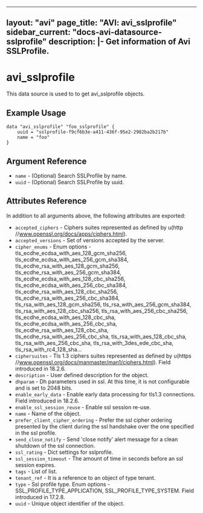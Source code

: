 <!--
    Copyright 2021 VMware, Inc.
    SPDX-License-Identifier: Mozilla Public License 2.0
-->
---
layout: "avi"
page_title: "AVI: avi_sslprofile"
sidebar_current: "docs-avi-datasource-sslprofile"
description: |-
  Get information of Avi SSLProfile.
---

# avi_sslprofile

This data source is used to to get avi_sslprofile objects.

## Example Usage

```hcl
data "avi_sslprofile" "foo_sslprofile" {
    uuid = "sslprofile-f9cf6b3e-a411-436f-95e2-2982ba2b217b"
    name = "foo"
}
```

## Argument Reference

* `name` - (Optional) Search SSLProfile by name.
* `uuid` - (Optional) Search SSLProfile by uuid.

## Attributes Reference

In addition to all arguments above, the following attributes are exported:

* `accepted_ciphers` - Ciphers suites represented as defined by u(http //www.openssl.org/docs/apps/ciphers.html).
* `accepted_versions` - Set of versions accepted by the server.
* `cipher_enums` - Enum options - tls_ecdhe_ecdsa_with_aes_128_gcm_sha256, tls_ecdhe_ecdsa_with_aes_256_gcm_sha384, tls_ecdhe_rsa_with_aes_128_gcm_sha256, tls_ecdhe_rsa_with_aes_256_gcm_sha384, tls_ecdhe_ecdsa_with_aes_128_cbc_sha256, tls_ecdhe_ecdsa_with_aes_256_cbc_sha384, tls_ecdhe_rsa_with_aes_128_cbc_sha256, tls_ecdhe_rsa_with_aes_256_cbc_sha384, tls_rsa_with_aes_128_gcm_sha256, tls_rsa_with_aes_256_gcm_sha384, tls_rsa_with_aes_128_cbc_sha256, tls_rsa_with_aes_256_cbc_sha256, tls_ecdhe_ecdsa_with_aes_128_cbc_sha, tls_ecdhe_ecdsa_with_aes_256_cbc_sha, tls_ecdhe_rsa_with_aes_128_cbc_sha, tls_ecdhe_rsa_with_aes_256_cbc_sha, tls_rsa_with_aes_128_cbc_sha, tls_rsa_with_aes_256_cbc_sha, tls_rsa_with_3des_ede_cbc_sha, tls_rsa_with_rc4_128_sha...
* `ciphersuites` - Tls 1.3 ciphers suites represented as defined by u(https //www.openssl.org/docs/manmaster/man1/ciphers.html). Field introduced in 18.2.6.
* `description` - User defined description for the object.
* `dhparam` - Dh parameters used in ssl. At this time, it is not configurable and is set to 2048 bits.
* `enable_early_data` - Enable early data processing for tls1.3 connections. Field introduced in 18.2.6.
* `enable_ssl_session_reuse` - Enable ssl session re-use.
* `name` - Name of the object.
* `prefer_client_cipher_ordering` - Prefer the ssl cipher ordering presented by the client during the ssl handshake over the one specified in the ssl profile.
* `send_close_notify` - Send 'close notify' alert message for a clean shutdown of the ssl connection.
* `ssl_rating` - Dict settings for sslprofile.
* `ssl_session_timeout` - The amount of time in seconds before an ssl session expires.
* `tags` - List of list.
* `tenant_ref` - It is a reference to an object of type tenant.
* `type` - Ssl profile type. Enum options - SSL_PROFILE_TYPE_APPLICATION, SSL_PROFILE_TYPE_SYSTEM. Field introduced in 17.2.8.
* `uuid` - Unique object identifier of the object.

